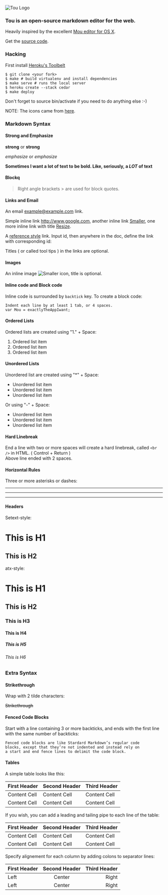 ![Tou Logo](http://tou.herokuapp.com/static/images/TouLogo160x160.png)

### Tou is an open-source markdown editor for the web.

Heavily inspired by the excellent [Mou editor for OS X](http://www.mouapp.com).

Get the [source code](https://github.com/dpaola2/Tou).

### Hacking
First install [Heroku's Toolbelt](https://toolbelt.herokuapp.com/)

	$ git clone <your fork>
	$ make # build virtualenv and install dependencies
	$ make serve # runs the local server
	$ heroku create --stack cedar
	$ make deploy

Don't forget to source bin/activate if you need to do anything else :-)

NOTE: The icons came from [here](http://dryicons.com/free-icons/preview/stylistica-icons-set/).

### Markdown Syntax

#### Strong and Emphasize 

**strong** or __strong__

*emphasize* or _emphasize_

**Sometimes I want a lot of text to be bold.
Like, seriously, a _LOT_ of text**

#### Blockq

> Right angle brackets &gt; are used for block quotes.

#### Links and Email

An email <example@example.com> link.

Simple inline link <http://www.google.com>, another inline link [Smaller](http://google.com), one more inline link with title [Resize](http://resizesafari.com "a Safari extension").

A [reference style][id] link. Input id, then anywhere in the doc, define the link with corresponding id:

[id]: http://tou.herokuapp.com "Markdown editor for the web"

Titles ( or called tool tips ) in the links are optional.

#### Images

An inline image ![Smaller icon](http://smallerapp.com/favicon.ico "Title here"), title is optional.

#### Inline code and Block code

Inline code is surrounded by `backtick` key. To create a block code:

	Indent each line by at least 1 tab, or 4 spaces.
    var Mou = exactlyTheAppIwant; 

####  Ordered Lists

Ordered lists are created using "1." + Space:

1. Ordered list item
2. Ordered list item
3. Ordered list item

#### Unordered Lists

Unordered list are created using "*" + Space:

* Unordered list item
* Unordered list item
* Unordered list item 

Or using "-" + Space:

- Unordered list item
- Unordered list item
- Unordered list item

#### Hard Linebreak

End a line with two or more spaces will create a hard linebreak, called `<br />` in HTML. ( Control + Return )  
Above line ended with 2 spaces.

#### Horizontal Rules

Three or more asterisks or dashes:

***

---

- - - -

#### Headers

Setext-style:

This is H1
==========

This is H2
----------

atx-style:

# This is H1
## This is H2
### This is H3
#### This is H4
##### This is H5
###### This is H6


### Extra Syntax

#### Strikethrough

Wrap with 2 tilde characters:

~~Strikethrough~~


#### Fenced Code Blocks

Start with a line containing 3 or more backticks, and ends with the first line with the same number of backticks:

```
Fenced code blocks are like Stardard Markdown’s regular code
blocks, except that they’re not indented and instead rely on
a start and end fence lines to delimit the code block.
```

#### Tables

A simple table looks like this:

First Header | Second Header | Third Header
------------ | ------------- | ------------
Content Cell | Content Cell  | Content Cell
Content Cell | Content Cell  | Content Cell

If you wish, you can add a leading and tailing pipe to each line of the table:

| First Header | Second Header | Third Header |
| ------------ | ------------- | ------------ |
| Content Cell | Content Cell  | Content Cell |
| Content Cell | Content Cell  | Content Cell |

Specify alignement for each column by adding colons to separator lines:

First Header | Second Header | Third Header
:----------- | :-----------: | -----------:
Left         | Center        | Right
Left         | Center        | Right
